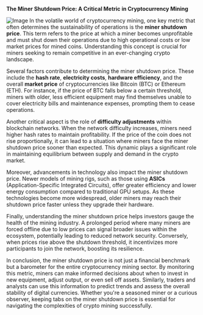 **The Miner Shutdown Price: A Critical Metric in Cryptocurrency Mining**


![Image](https://github.com/user-attachments/assets/31692037-0104-4703-abd1-696b6a7dd41b)
In the volatile world of cryptocurrency mining, one key metric that often determines the sustainability of operations is the **miner shutdown price**. This term refers to the price at which a miner becomes unprofitable and must shut down their operations due to high operational costs or low market prices for mined coins. Understanding this concept is crucial for miners seeking to remain competitive in an ever-changing crypto landscape.

Several factors contribute to determining the miner shutdown price. These include the **hash rate**, **electricity costs**, **hardware efficiency**, and the overall **market price** of cryptocurrencies like Bitcoin (BTC) or Ethereum (ETH). For instance, if the price of BTC falls below a certain threshold, miners with older, less efficient equipment may find themselves unable to cover electricity bills and maintenance expenses, prompting them to cease operations.

Another critical aspect is the role of **difficulty adjustments** within blockchain networks. When the network difficulty increases, miners need higher hash rates to maintain profitability. If the price of the coin does not rise proportionally, it can lead to a situation where miners face the miner shutdown price sooner than expected. This dynamic plays a significant role in maintaining equilibrium between supply and demand in the crypto market.

Moreover, advancements in technology also impact the miner shutdown price. Newer models of mining rigs, such as those using **ASICs** (Application-Specific Integrated Circuits), offer greater efficiency and lower energy consumption compared to traditional GPU setups. As these technologies become more widespread, older miners may reach their shutdown price faster unless they upgrade their hardware.

Finally, understanding the miner shutdown price helps investors gauge the health of the mining industry. A prolonged period where many miners are forced offline due to low prices can signal broader issues within the ecosystem, potentially leading to reduced network security. Conversely, when prices rise above the shutdown threshold, it incentivizes more participants to join the network, boosting its resilience.

In conclusion, the miner shutdown price is not just a financial benchmark but a barometer for the entire cryptocurrency mining sector. By monitoring this metric, miners can make informed decisions about when to invest in new equipment, adjust output, or even sell off assets. Similarly, traders and analysts can use this information to predict trends and assess the overall stability of digital currencies. Whether you're a seasoned miner or a curious observer, keeping tabs on the miner shutdown price is essential for navigating the complexities of crypto mining successfully.